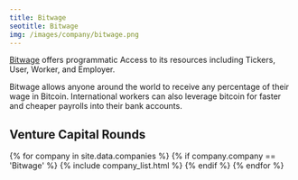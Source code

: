 ```yaml
---
title: Bitwage
seotitle: Bitwage
img: /images/company/bitwage.png
---
```


<a href="https://www.bitwage.com">Bitwage</a> offers programmatic Access to its resources including Tickers, User, Worker, and Employer.

Bitwage allows anyone around the world to receive any percentage of their wage in Bitcoin. International workers can also leverage bitcoin for faster and cheaper payrolls into their bank accounts.

## Venture Capital Rounds

{% for company in site.data.companies %}
{% if company.company == 'Bitwage' %}
{% include company_list.html %}
{% endif %}
{% endfor %}
